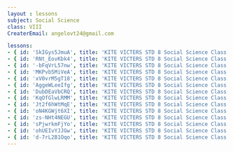 ```yaml
--- 
layout : lessons 
subject: Social Science
class: VIII
CreaterEmail: angelovt24@gmail.com

lessons: 
- { id: 'SkIGys5JmuA', title: 'KITE VICTERS STD 8 Social Science Class 1 (First Bell-ഫസ്റ്റ് ബെല്‍)' }
- { id: 'RNt_EovKbk4', title: 'KITE VICTERS STD 8 Social Science Class 2 (First Bell-ഫസ്റ്റ് ബെല്‍)' }
- { id: '-bFqVrL57nw', title: 'KITE VICTERS STD 8 Social Science Class 3 (First Bell-ഫസ്റ്റ് ബെല്‍)' }
- { id: 'MKPvb5MiVeA', title: 'KITE VICTERS STD 8 Social Science Class 4 (First Bell-ഫസ്റ്റ് ബെല്‍)' }
- { id: 'xV0vrM5gT18', title: 'KITE VICTERS STD 8 Social Science Class 5 (First Bell-ഫസ്റ്റ് ബെല്‍)' }
- { id: 'AggeWLeeIfg', title: 'KITE VICTERS STD 8 Social Science Class 6 (First Bell-ഫസ്റ്റ് ബെല്‍)' }
- { id: 'DubDEaVbCRQ', title: 'KITE VICTERS STD 8 Social Science Class 7 (First Bell-ഫസ്റ്റ് ബെല്‍)' }
- { id: 'KqOfGlwLRMM', title: 'KITE VICTERS STD 8 Social Science Class 8 (First Bell-ഫസ്റ്റ് ബെല്‍)' }
- { id: 'Jt2f6hWtMqE', title: 'KITE VICTERS STD 8 Social Science Class 9 (First Bell-ഫസ്റ്റ് ബെല്‍)' }
- { id: 'oN4KGWjt6XI', title: 'KITE VICTERS STD 8 Social Science Class 10 (First Bell-ഫസ്റ്റ് ബെല്‍)' }
- { id: 'zs-NHt4NEGU', title: 'KITE VICTERS STD 8 Social Science Class 11 (First Bell-ഫസ്റ്റ് ബെല്‍)' }
- { id: 'sPjwrkmFjYo', title: 'KITE VICTERS STD 8 Social Science Class 12 (First Bell-ഫസ്റ്റ് ബെല്‍)' }
- { id: 'ohUEIvYJJGw', title: 'KITE VICTERS STD 8 Social Science Class 13 (First Bell-ഫസ്റ്റ് ബെല്‍)' }
- { id: 'd-7rL2B1Oqo', title: 'KITE VICTERS STD 8 Social Science Class 14 (First Bell-ഫസ്റ്റ് ബെല്‍)' }
---
```

